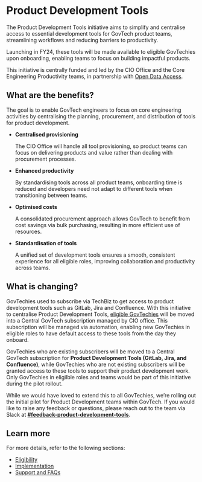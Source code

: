# Product Development Tools

The Product Development Tools initiative aims to simplify and centralise access to essential development tools for GovTech product teams, streamlining workflows and reducing barriers to productivity.

Launching in FY24, these tools will be made available to eligible GovTechies upon onboarding, enabling teams to focus on  building impactful products.

This initiative is centrally funded and led by the CIO Office and the Core Engineering Productivity teams, in partnership with [Open Data Access](https://docs.developer.tech.gov.sg/docs/open-data-access/). 

## What are the benefits?

The goal is to enable GovTech engineers to focus on core engineering activities by centralising the planning, procurement, and distribution of tools for product development.

- **Centralised provisioning** 

    The CIO Office will handle all tool provisioning, so product teams can focus on delivering products and value rather than dealing with procurement processes.

- **Enhanced productivity**

    By standardising tools across all product teams, onboarding time is reduced and developers need not adapt to different tools when transitioning between teams.


- **Optimised costs** 

    A consolidated procurement approach allows GovTech to benefit from cost savings via bulk purchasing, resulting in more efficient use of resources.

- **Standardisation of tools** 

    A unified set of development tools ensures a smooth, consistent experience for all eligible roles, improving collaboration and productivity across teams.

## What is changing?

GovTechies used to subscribe via TechBiz to get access to product development tools such as GitLab, Jira and Confluence. With this initiative to centralise Product Development Tools, [eligible  GovTechies](/eligibility.md) will be moved into a Central GovTech subscription managed by CIO office. This subscription will be managed via automation, enabling new GovTechies in eligible roles to have default access to these tools from the day they onboard.

GovTechies who are existing subscribers will be moved to a Central GovTech subscription for **Product Development Tools (GitLab, Jira, and Confluence)**, while GovTechies who are not existing subscribers will be granted access to these tools to support their product development work. Only GovTechies in eligilble roles and teams would be part of this initiative during the pilot rollout.

While we would have loved to extend this to all GovTechies, we’re rolling out the initial pilot for Product Development teams within GovTech. If you would like to raise any feedback or questions, please reach out to the team via Slack at [**#feedback-product-development-tools**](https://govtech.enterprise.slack.com/archives/C07UF60HY9Y). 

## Learn more

For more details, refer to the following sections:
- [Eligibility](/eligibility.md)
- [Implementation](/implementation.md)
- [Support and FAQs](/support.md)
